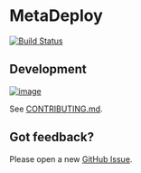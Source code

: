 # MetaDeploy

[![Build Status](https://github.com/SFDO-Tooling/MetaDeploy/actions/workflows/test.yml/badge.svg)](https://github.com/SFDO-Tooling/MetaDeploy/actions/workflows/test.yml)

## Development

[![image](https://www.herokucdn.com/deploy/button.svg)](https://heroku.com/deploy?template=https://github.com/SFDO-Tooling/MetaDeploy/tree/main)

See [CONTRIBUTING.md](CONTRIBUTING.md).

## Got feedback?

Please open a new
[GitHub Issue](https://github.com/SFDO-Tooling/MetaDeploy/issues).
